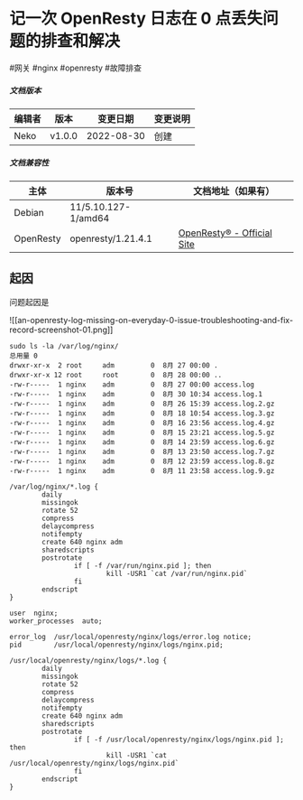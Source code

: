 # 记一次 OpenResty 日志在 0 点丢失问题的排查和解决

#网关 #nginx #openresty #故障排查

##### 文档版本

| 编辑者 | 版本 | 变更日期 | 变更说明 |
| ----- | --- | ------- | ------- |
| Neko | v1.0.0 | 2022-08-30 | 创建 |

##### 文档兼容性

| 主体 | 版本号 | 文档地址（如果有） |
| -- | -- | -- |
| Debian | 11/5.10.127-1/amd64 |  |
| OpenResty | openresty/1.21.4.1 | [OpenResty® - Official Site](https://openresty.org/en/) |

## 起因

问题起因是

![[an-openresty-log-missing-on-everyday-0-issue-troubleshooting-and-fix-record-screenshot-01.png]]

```shell
sudo ls -la /var/log/nginx/
总用量 0
drwxr-xr-x  2 root     adm         0  8月 27 00:00 .
drwxr-xr-x 12 root     root        0  8月 28 00:00 ..
-rw-r-----  1 nginx    adm         0  8月 27 00:00 access.log
-rw-r-----  1 nginx    adm         0  8月 30 10:34 access.log.1
-rw-r-----  1 nginx    adm         0  8月 26 15:39 access.log.2.gz
-rw-r-----  1 nginx    adm         0  8月 18 10:54 access.log.3.gz
-rw-r-----  1 nginx    adm         0  8月 16 23:56 access.log.4.gz
-rw-r-----  1 nginx    adm         0  8月 15 23:21 access.log.5.gz
-rw-r-----  1 nginx    adm         0  8月 14 23:59 access.log.6.gz
-rw-r-----  1 nginx    adm         0  8月 13 23:50 access.log.7.gz
-rw-r-----  1 nginx    adm         0  8月 12 23:59 access.log.8.gz
-rw-r-----  1 nginx    adm         0  8月 11 23:58 access.log.9.gz
```

```logrotate
/var/log/nginx/*.log {
        daily
        missingok
        rotate 52
        compress
        delaycompress
        notifempty
        create 640 nginx adm
        sharedscripts
        postrotate
                if [ -f /var/run/nginx.pid ]; then
                        kill -USR1 `cat /var/run/nginx.pid`
                fi
        endscript
}
```

```nginx
user  nginx;
worker_processes  auto;

error_log  /usr/local/openresty/nginx/logs/error.log notice;
pid        /usr/local/openresty/nginx/logs/nginx.pid;
```

```logrotate
/usr/local/openresty/nginx/logs/*.log {
        daily
        missingok
        rotate 52
        compress
        delaycompress
        notifempty
        create 640 nginx adm
        sharedscripts
        postrotate
                if [ -f /usr/local/openresty/nginx/logs/nginx.pid ]; then
                        kill -USR1 `cat /usr/local/openresty/nginx/logs/nginx.pid`
                fi
        endscript
}
```